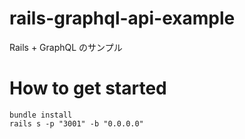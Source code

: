 # rails-graphql-api-example

Rails + GraphQL のサンプル

# How to get started

```
bundle install
rails s -p "3001" -b "0.0.0.0"
```
